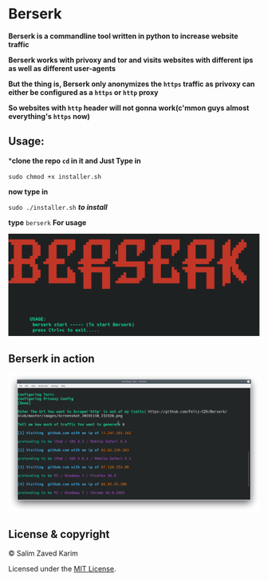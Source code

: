# Berserk

**Berserk is a commandline tool written in python to increase website traffic**

**Berserk works with privoxy and tor and visits websites with different ips as well as different user-agents**

**But the thing is, Berserk only anonymizes the ``https`` traffic as privoxy can either be configured as a ``https`` or ``http`` proxy**

**So websites with ``http`` header will not gonna work(c'mmon guys almost everything's ``https`` now)**

## Usage:

***clone the repo ``cd`` in it and Just Type in**

``sudo chmod +x installer.sh``

**now type in**

``sudo ./installer.sh`` ***to install***

**type** ``berserk`` **For usage**

![alt text](https://github.com/Feliz-SZK/Berserk/blob/master/images/output.png)

 ## Berserk in action
 
 ![alt text](https://github.com/Feliz-SZK/Berserk/blob/master/images/Screenshot_20191110_234424.png)
 
 
 ## License & copyright
 
 © Salim Zaved Karim
 
 Licensed under the [MIT License](https://github.com/Feliz-SZK/Berserk/blob/master/LICENSE).
